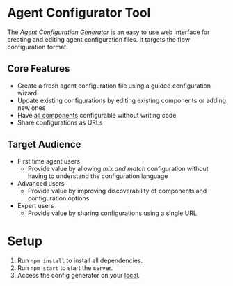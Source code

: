 # Agent Configurator Tool

The _Agent Configuration Generator_ is an easy to use web interface for creating
and editing agent configuration files. It targets the flow configuration format.

## Core Features

* Create a fresh agent configuration file using a guided configuration wizard
* Update existing configurations by editing existing components or adding new ones
* Have [all components](https://grafana.com/docs/agent/latest/flow/reference/components/) configurable without writing code
* Share configurations as URLs

## Target Audience

* First time agent users
  * Provide value by allowing _mix and match_ configuration without having to understand the configuration language
* Advanced users
  * Provide value by improving discoverability of components and configuration options
* Expert users
  * Provide value by sharing configurations using a single URL

# Setup

1. Run `npm install` to install all dependencies.
2. Run `npm start` to start the server.
3. Access the config generator on your [local](localhost:3000).